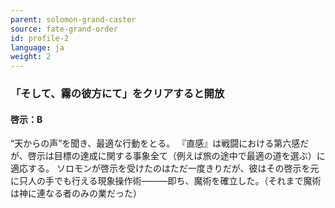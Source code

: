 ```yaml
---
parent: solomon-grand-caster
source: fate-grand-order
id: profile-2
language: ja
weight: 2
---
```


### 「そして、霧の彼方にて」をクリアすると開放

#### 啓示：B

“天からの声”を聞き、最適な行動をとる。
『直感』は戦闘における第六感だが、啓示は目標の達成に関する事象全て（例えば旅の途中で最適の道を選ぶ）に適応する。
ソロモンが啓示を受けたのはただ一度きりだが、彼はその啓示を元に只人の手でも行える現象操作術―――即ち、魔術を確立した。（それまで魔術は神に連なる者のみの業だった）
